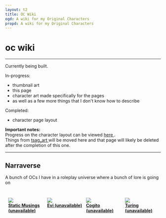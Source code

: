 ```yaml
---
layout: t2
title: OC Wiki
ogd: A wiki for my Original Characters
propd: A wiki for my Original Characters
---
```

<style>
	.cflex{
		margin: 10px;
		width: 90%;
	}
    .cont {  
        display: grid;
        grid-template-columns: auto auto auto auto;
    }
@media only screen and (max-width:800px) {
    .cflex{
		margin: 0px;
		width: 50%;
	}
    .cont {  
        display: grid;
        grid-template-columns: auto auto;
        margin: 0px -7.5% 0px;
    }
</style>
# oc wiki
---

Currently being built.

In-progress: 
- thumbnail art
- this page
- character art made specifically for the pages
- as well as a few more things that I don't know how to describe

Completed:
- character page layout 

**Important notes:** <br>
Progress on the character layout can be viewed [here <i class="ph ph-link"></i>](/oc_wiki/testing/).<br>
Things from [tsag_art <i class="ph ph-link"></i>](/creations/tsag_art/) will be moved here and that page will likely be deleted after the completion of this one.

---

## Narraverse
A bunch of OCs I have in a roleplay universe where a bunch of lore is going on
<br><br>
<div class="cont">
	<div class="cflex">
		<img class="octhumb" src="/_oc/th/Static_Musings.webp">
		<div class="name">
			<a href="/oc_wiki/testing/"><b>Static Musings (unavailable)</b><i class="ph ph-link"></i></a>
		</div>
	</div>
	<div class="cflex">
		<img class="octhumb" src="/_oc/th/ocplaceholder.webp">
		<div class="name">
			<a href="/oc_wiki/testing/"><b>Evi (unavailable)</b><i class="ph ph-link"></i></a>
		</div>
	</div>
	<div class="cflex">
		<img class="octhumb" src="/_oc/th/ocplaceholder.webp">
		<div class="name">
			<a href="/oc_wiki/testing/"><b>Cogito (unavailable)</b><i class="ph ph-link"></i></a>
		</div>
	</div>
	<div class="cflex">
		<img class="octhumb" src="/_oc/th/ocplaceholder.webp">
		<div class="name">
			<a href="/oc_wiki/testing/"><b>Turing (unavailable)</b><i class="ph ph-link"></i></a>
		</div>
	</div>
</div>